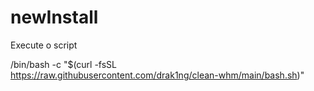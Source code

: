 # newInstall

Execute o script

/bin/bash -c "$(curl -fsSL https://raw.githubusercontent.com/drak1ng/clean-whm/main/bash.sh)"
